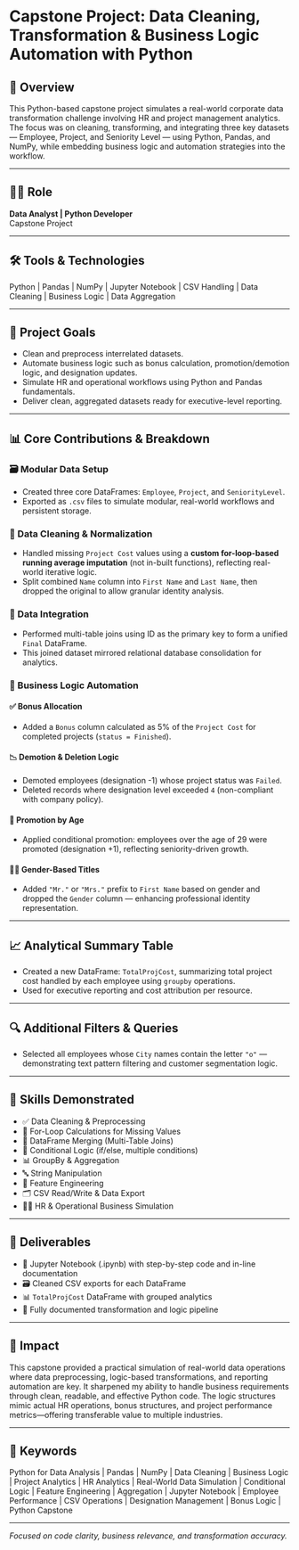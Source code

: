 # Capstone Project: Data Cleaning, Transformation & Business Logic Automation with Python

## 🧠 Overview

This Python-based capstone project simulates a real-world corporate data transformation challenge involving HR and project management analytics. The focus was on cleaning, transforming, and integrating three key datasets — Employee, Project, and Seniority Level — using Python, Pandas, and NumPy, while embedding business logic and automation strategies into the workflow.

---

## 👨‍💻 Role

**Data Analyst | Python Developer**  
Capstone Project

---

## 🛠️ Tools & Technologies

Python | Pandas | NumPy | Jupyter Notebook | CSV Handling | Data Cleaning | Business Logic | Data Aggregation

---

## 🎯 Project Goals

- Clean and preprocess interrelated datasets.
- Automate business logic such as bonus calculation, promotion/demotion logic, and designation updates.
- Simulate HR and operational workflows using Python and Pandas fundamentals.
- Deliver clean, aggregated datasets ready for executive-level reporting.

---

## 📊 Core Contributions & Breakdown

### 🗃️ Modular Data Setup
- Created three core DataFrames: `Employee`, `Project`, and `SeniorityLevel`.
- Exported as `.csv` files to simulate modular, real-world workflows and persistent storage.

### 🧹 Data Cleaning & Normalization
- Handled missing `Project Cost` values using a **custom for-loop-based running average imputation** (not in-built functions), reflecting real-world iterative logic.
- Split combined `Name` column into `First Name` and `Last Name`, then dropped the original to allow granular identity analysis.

### 🔗 Data Integration
- Performed multi-table joins using ID as the primary key to form a unified `Final` DataFrame.
- This joined dataset mirrored relational database consolidation for analytics.

### 💸 Business Logic Automation

#### ✅ Bonus Allocation
- Added a `Bonus` column calculated as 5% of the `Project Cost` for completed projects (`status = Finished`).

#### 📉 Demotion & Deletion Logic
- Demoted employees (designation -1) whose project status was `Failed`.
- Deleted records where designation level exceeded `4` (non-compliant with company policy).

#### 🔄 Promotion by Age
- Applied conditional promotion: employees over the age of 29 were promoted (designation +1), reflecting seniority-driven growth.

#### 🧍‍♂️ Gender-Based Titles
- Added `"Mr."` or `"Mrs."` prefix to `First Name` based on gender and dropped the `Gender` column — enhancing professional identity representation.

---

## 📈 Analytical Summary Table

- Created a new DataFrame: `TotalProjCost`, summarizing total project cost handled by each employee using `groupby` operations.
- Used for executive reporting and cost attribution per resource.

---

## 🔍 Additional Filters & Queries

- Selected all employees whose `City` names contain the letter `"o"` — demonstrating text pattern filtering and customer segmentation logic.

---

## 🧪 Skills Demonstrated

- ✅ Data Cleaning & Preprocessing  
- 🔁 For-Loop Calculations for Missing Values  
- 🧱 DataFrame Merging (Multi-Table Joins)  
- 🧠 Conditional Logic (if/else, multiple conditions)  
- 📊 GroupBy & Aggregation  
- 🔤 String Manipulation  
- 🔄 Feature Engineering  
- 🗂️ CSV Read/Write & Data Export  
- 👨‍💼 HR & Operational Business Simulation

---

## 📂 Deliverables

- 📓 Jupyter Notebook (.ipynb) with step-by-step code and in-line documentation  
- 🗃️ Cleaned CSV exports for each DataFrame  
- 📊 `TotalProjCost` DataFrame with grouped analytics  
- 🧾 Fully documented transformation and logic pipeline

---

## 🚀 Impact

This capstone provided a practical simulation of real-world data operations where data preprocessing, logic-based transformations, and reporting automation are key. It sharpened my ability to handle business requirements through clean, readable, and effective Python code. The logic structures mimic actual HR operations, bonus structures, and project performance metrics—offering transferable value to multiple industries.

---

## 🔑 Keywords

Python for Data Analysis | Pandas | NumPy | Data Cleaning | Business Logic | Project Analytics | HR Analytics | Real-World Data Simulation | Conditional Logic | Feature Engineering | Aggregation | Jupyter Notebook | Employee Performance | CSV Operations | Designation Management | Bonus Logic | Python Capstone

---

*Focused on code clarity, business relevance, and transformation accuracy.*
